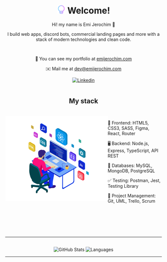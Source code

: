<body>
  <div class="header">
    <div class="text" align="center">
      <h1>
        <img src="https://github.com/emijerochim/emijerochim/blob/main/src/images/logo.png" width="27px"> 
        Welcome!
      </h1>
      <p>Hi! my name is Emi Jerochim 👋</p>
      <p>I build web apps, discord bots, commercial landing pages and more with a stack of modern technologies and clean code.</p>
      <br>
      <p align="center">💼  You can see my portfolio at <a href="https://emijerochim.com/">emijerochim.com</a>
      <p align="center">✉️  Mail me at <a href="mailto:dev@emijerochim.com/">dev@emijerochim.com</a></p>
      
  [![Linkedin](https://img.shields.io/badge/-Emi_Jerochim-blue?style=flat-square&logo=Linkedin&logoColor=white&link=https://www.linkedin.com/in/emijerochim/)](https://www.linkedin.com/in/emijerochim/) 
      <br>
      <br>
    </div>
    <div class="text">
      <h2 align="center">My stack</h2>
      <br>
      <a href="https://emijerochim.com/" target="_blank"><img align="left" alt="Laptop" width="330px" src="/src/images/readme.png"/></a>
      <p>📱 Frontend: HTML5, CSS3, SASS, Figma, React, Router</p>
      <p>🖥️ Backend: Node.js, Express, TypeScript, API REST</p>
      <p>💾 Databases: MySQL, MongoDB, PostgreSQL</p>
      <p>✅ Testing: Postman, Jest, Testing Library</p>
      <p>👥 Project Management: Git, UML, Trello, Scrum</p>
      <p> </p>
      <br>
    </div>
  </div>
  <br>
  <hr>
  <div class="git-stats" align="center">
    <br>
    <img alt="GitHub Stats" height="180px" src="https://github-readme-stats.vercel.app/api?username=emijerochim&show_icons=true&hide=stars,issues&theme=react&line_height=27&count_private=true"/>
    <img alt="Languages" height="180px" src="https://github-readme-stats.vercel.app/api/top-langs/?username=emijerochim&langs_count=3&theme=react"/>
  </div>
  <hr>
</body>
